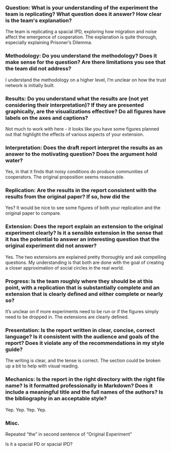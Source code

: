 ### Question:  What is your understanding of the experiment the team is replicating?  What question does it answer?  How clear is the team's explanation?

The team is replicating a spacial IPD, exploring how migration and noise affect the emergence of cooperation. The explanation is quite thorough, especially explaining Prisoner’s Dilemma. 

### Methodology: Do you understand the methodology?  Does it make sense for the question?  Are there limitations you see that the team did not address?

I understand the methodology on a higher level, I’m unclear on how the trust network is initially built.

### Results: Do you understand what the results are (not yet considering their interpretation)?  If they are presented graphically, are the visualizations effective?  Do all figures have labels on the axes and captions?

Not much to work with here - it looks like you have some figures planned out that highlight the effects of various aspects of your extension.

### Interpretation: Does the draft report interpret the results as an answer to the motivating question?  Does the argument hold water?

Yes, in that it finds that noisy conditions do produce communities of cooperators. The original proposition seems reasonable.

### Replication: Are the results in the report consistent with the results from the original paper?  If so, how did the 

Yes? It would be nice to see some figures of both your replication and the original paper to compare.

### Extension: Does the report explain an extension to the original experiment clearly?  Is it a sensible extension in the sense that it has the potential to answer an interesting question that the original experiment did not answer?

Yes. The two extensions are explained pretty thoroughly and ask compelling questions. My understanding is that both are done with the goal of creating a closer approximation of social circles in the real world.

### Progress: Is the team roughly where they should be at this point, with a replication that is substantially complete and an extension that is clearly defined and either complete or nearly so?

It’s unclear on if more experiments need to be run or if the figures simply need to be dropped in. The extensions are clearly defined.

### Presentation: Is the report written in clear, concise, correct language?  Is it consistent with the audience and goals of the report?  Does it violate any of the recommendations in my style guide?

The writing is clear, and the tense is correct. The section could be broken up a bit to help with visual reading.

### Mechanics: Is the report in the right directory with the right file name?  Is it formatted professionally in Markdown?  Does it include a meaningful title and the full names of the authors?  Is the bibliography in an acceptable style? 

Yep. Yep. Yep. Yep.

### Misc.

Repeated “the” in second sentence of “Original Experiment”

Is it a spacial PD or spacial IPD?
